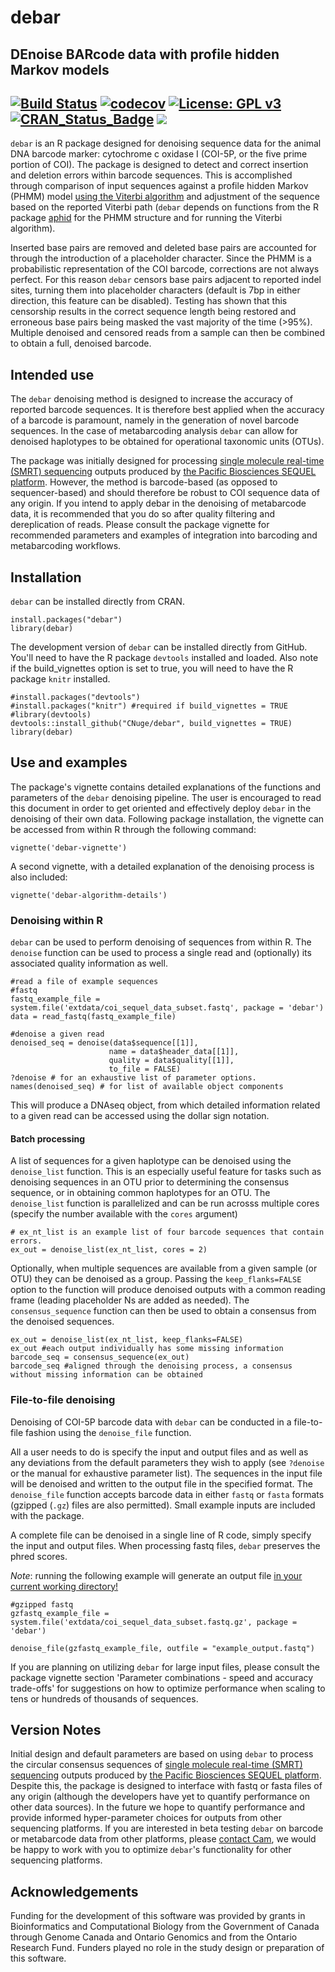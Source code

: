 # debar
## DEnoise BARcode data with profile hidden Markov models 
[![Build Status](https://travis-ci.com/CNuge/debar.svg?token=H6eQaqsE1kLqYX3zZ1Xz&branch=master)](https://travis-ci.com/CNuge/debar)
[![codecov](https://codecov.io/gh/CNuge/debar/branch/master/graph/badge.svg)](https://codecov.io/gh/CNuge/debar)
[![License: GPL v3](https://img.shields.io/badge/License-GPL%20v3-blue.svg)](http://www.gnu.org/licenses/gpl-3.0)
[![CRAN_Status_Badge](https://r-pkg.org/badges/version/debar)](https://CRAN.R-project.org/package=debar)
[![](https://cranlogs.r-pkg.org/badges/grand-total/debar)](https://CRAN.R-project.org/package=debar)
--------------------------------------------------------

`debar` is an R package designed for denoising sequence data for the animal DNA barcode marker: cytochrome c oxidase I (COI-5P, or the five prime portion of COI). The package is designed to detect and correct insertion and deletion errors within barcode sequences. This is accomplished through comparison of input sequences against a profile hidden Markov (PHMM) model [using the Viterbi algorithm](https://en.wikipedia.org/wiki/Viterbi_algorithm) and adjustment of the sequence based on the reported Viterbi path (`debar` depends on functions from the R package [aphid](https://CRAN.R-project.org/package=aphid) for the PHMM structure and for running the Viterbi algorithm).

Inserted base pairs are removed and deleted base pairs are accounted for through the introduction of a placeholder character. Since the PHMM is a probabilistic representation of the COI barcode, corrections are not always perfect. For this reason `debar` censors base pairs adjacent to reported indel sites, turning them into placeholder characters (default is 7bp in either direction, this feature can be disabled). Testing has shown that this censorship results in the correct sequence length being restored and erroneous base pairs being masked the vast majority of the time (>95%). Multiple denoised and censored reads from a sample can then be combined to obtain a full, denoised barcode. 

## Intended use

The `debar` denoising method is designed to increase the accuracy of reported barcode sequences. It is therefore best applied when the accuracy of a barcode is paramount, namely in the generation of novel barcode sequences. In the case of metabarcoding analysis `debar` can allow for denoised haplotypes to be obtained for operational taxonomic units (OTUs).

The package was initially designed for processing [single molecule real-time (SMRT) sequencing](https://www.pacb.com/smrt-science/smrt-sequencing/) outputs produced by [the Pacific Biosciences SEQUEL platform](https://www.pacb.com/products-and-services/sequel-system/). However, the method is barcode-based (as opposed to sequencer-based) and should therefore be robust to COI sequence data of any origin. If you intend to apply debar in the denoising of metabarcode data, it is recommended that you do so after quality filtering and dereplication of reads. Please consult the package vignette for recommended parameters and examples of integration into barcoding and metabarcoding workflows. 

## Installation

`debar` can be installed directly from CRAN.

```
install.packages("debar")
library(debar)
```

The development version of `debar` can be installed directly from GitHub. You'll need to have the R package `devtools` installed and loaded. Also note if the build_vignettes option is set to true, you will need to have the R package `knitr` installed.

```
#install.packages("devtools")
#install.packages("knitr") #required if build_vignettes = TRUE
#library(devtools) 
devtools::install_github("CNuge/debar", build_vignettes = TRUE)
library(debar)
```
## Use and examples

The package's vignette contains detailed explanations of the functions and parameters of the `debar` denoising pipeline. The user is encouraged to read this document in order to get oriented and effectively deploy `debar` in the denoising of their own data. Following package installation, the vignette can be accessed from within R through the following command:
```
vignette('debar-vignette')
```
A second vignette, with a detailed explanation of the denoising process is also included:
```
vignette('debar-algorithm-details')
```

### Denoising within R

`debar` can be used to perform denoising of sequences from within R. The `denoise` function can be used to process a single read and (optionally) its associated quality information as well.
```
#read a file of example sequences 
#fastq
fastq_example_file = system.file('extdata/coi_sequel_data_subset.fastq', package = 'debar')
data = read_fastq(fastq_example_file)

#denoise a given read
denoised_seq = denoise(data$sequence[[1]], 
                      name = data$header_data[[1]],
                      quality = data$quality[[1]], 
                      to_file = FALSE)
?denoise # for an exhaustive list of parameter options.
names(denoised_seq) # for list of available object components

```
This will produce a DNAseq object, from which detailed information related to a given read can be accessed using the dollar sign notation. 

#### Batch processing
A list of sequences for a given haplotype can be denoised using the `denoise_list` function. This is an especially useful feature for tasks such as denoising sequences in an OTU prior to determining the consensus sequence, or in obtaining common haplotypes for an OTU. The `denoise_list` function is parallelized and can be run acrosss multiple cores (specify the number available with the `cores` argument)

```
# ex_nt_list is an example list of four barcode sequences that contain errors.
ex_out = denoise_list(ex_nt_list, cores = 2)
```

Optionally, when multiple sequences are available from a given sample (or OTU) they can be denoised as a group. Passing the `keep_flanks=FALSE` option to the function will produce denoised outputs with a common reading frame (leading placeholder Ns are added as needed). The `consensus_sequence` function can then be used to obtain a consensus from the denoised sequences.
```
ex_out = denoise_list(ex_nt_list, keep_flanks=FALSE)
ex_out #each output individually has some missing information
barcode_seq = consensus_sequence(ex_out)
barcode_seq #aligned through the denoising process, a consensus without missing information can be obtained
```


### File-to-file denoising
Denoising of COI-5P barcode data with `debar` can be conducted in a file-to-file fashion using the `denoise_file` function. 

All a user needs to do is specify the input and output files and as well as any deviations from the default parameters they wish to apply (see `?denoise` or the manual for exhaustive parameter list). The sequences in the input file will be denoised and written to the output file in the specified format. The `denoise_file` function accepts barcode data in either `fastq` or `fasta` formats (gzipped (`.gz`) files are also permitted). Small example inputs are included with the package. 

A complete file can be denoised in a single line of R code, simply specify the input and output files. When processing fastq files, `debar` preserves the phred scores.

*Note*: running the following example will generate an output file [in your current working directory!](https://support.rstudio.com/hc/en-us/articles/200711843-Working-Directories-and-Workspaces)
```
#gzipped fastq
gzfastq_example_file = system.file('extdata/coi_sequel_data_subset.fastq.gz', package = 'debar')

denoise_file(gzfastq_example_file, outfile = "example_output.fastq")
```
If you are planning on utilizing `debar` for large input files, please consult the package vignette section 'Parameter combinations - speed and accuracy trade-offs' for suggestions on how to optimize performance when scaling to tens or hundreds of thousands of sequences.

## Version Notes

Initial design and default parameters are based on using `debar` to process the circular consensus sequences of [single molecule real-time (SMRT) sequencing](https://www.pacb.com/smrt-science/smrt-sequencing/) outputs produced by [the Pacific Biosciences SEQUEL platform](https://www.pacb.com/products-and-services/sequel-system/). Despite this, the package is designed to interface with fastq or fasta files of any origin (although the developers have yet to quantify performance on other data sources).
In the future we hope to quantify performance and provide informed hyper-parameter choices for outputs from other sequencing platforms. If you are interested in beta testing `debar` on barcode or metabarcode data from other platforms, please [contact Cam](https://cnuge.github.io), we would be happy to work with you to optimize `debar`'s functionality for other sequencing platforms.

## Acknowledgements

Funding for the development of this software was provided by grants in Bioinformatics and Computational Biology from the Government of Canada through Genome Canada and Ontario Genomics and from the Ontario Research Fund. Funders played no role in the study design or preparation of this software.
